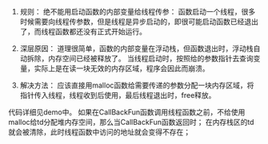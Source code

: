 1. 规则：
绝不能用启动函数的内部变量给线程传参：
函数启动一个线程，很多时候需要向线程传参数，但是线程是异步启动的，即很可能启动函数已经退出了，而线程函数都还没有正式开始运行。

2. 深层原因：
道理很简单，函数的内部变量在浮动栈，但函数退出时，浮动栈自动拆除，内存空间已经被释放了。
当线程启动时，按照给的参数指针去查询变量，实际上是在读一块无效的内存区域，程序会因此而崩溃。

3. 解决方法：
应该直接用malloc函数给需要传递的参数分配一块内存区域，将指针传入线程，线程收到后使用，最后线程退出时，free释放。


代码详细见demo中。
如果在CallBackFun函数调用线程函数之前，不给使用malloc给td分配堆内存空间，那么当CallBackFun函数返回时；
在内存栈区的td就会被清除，此时线程函数中访问的地址就会变得不存在；

